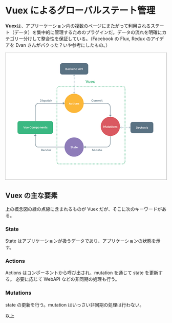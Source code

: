# Vuex によるグローバルステート管理

**Vuex**は、アプリーケーション内の複数のページにまたがって利用されるステート（データ）を集中的に管理するためのプラグインだ。データの流れを明確にカテゴリー分けして整合性を保証している。（Facebook の Flux, Redux のアイデアを Evan さんがパクった？いや参考にしたもの。）

![vuex概念図](vuex.png)

## Vuex の主な要素

上の概念図の緑の点線に含まれるものが Vuex だが、そこに次のキーワードがある。

### State

State はアプリケーションが扱うデータであり、アプリケーションの状態を示す。

### Actions

Actions はコンポーネントから呼び出され、mutation を通じて state を更新する。
必要に応じて WebAPI などの非同期の処理も行う。

### Mutations

state の更新を行う。mutation はいっさい非同期の処理は行わない。

以上
